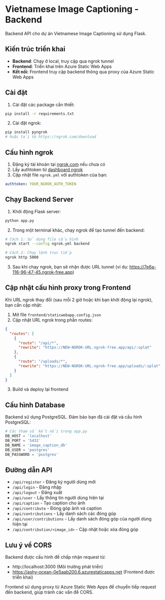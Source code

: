 # Vietnamese Image Captioning - Backend

Backend API cho dự án Vietnamese Image Captioning sử dụng Flask.

## Kiến trúc triển khai

- **Backend**: Chạy ở local, truy cập qua ngrok tunnel
- **Frontend**: Triển khai trên Azure Static Web Apps
- **Kết nối**: Frontend truy cập backend thông qua proxy của Azure Static Web Apps

## Cài đặt

1. Cài đặt các package cần thiết:

```bash
pip install -r requirements.txt
```

2. Cài đặt ngrok:

```bash
pip install pyngrok
# hoặc tải từ https://ngrok.com/download
```

## Cấu hình ngrok

1. Đăng ký tài khoản tại [ngrok.com](https://ngrok.com) nếu chưa có
2. Lấy authtoken từ [dashboard ngrok](https://dashboard.ngrok.com/get-started/your-authtoken)
3. Cập nhật file `ngrok.yml` với authtoken của bạn:

```yaml
authtoken: YOUR_NGROK_AUTH_TOKEN
```

## Chạy Backend Server

1. Khởi động Flask server:

```bash
python app.py
```

2. Trong một terminal khác, chạy ngrok để tạo tunnel đến backend:

```bash
# Cách 1: Sử dụng file cấu hình
ngrok start --config ngrok.yml backend

# Cách 2: Chạy lệnh trực tiếp
ngrok http 5000
```

3. Sau khi chạy ngrok, bạn sẽ nhận được URL tunnel (ví dụ: https://7e6a-116-96-47-45.ngrok-free.app)

## Cập nhật cấu hình proxy trong Frontend

Khi URL ngrok thay đổi (sau mỗi 2 giờ hoặc khi bạn khởi động lại ngrok), bạn cần cập nhật:

1. Mở file `frontend/staticwebapp.config.json`
2. Cập nhật URL ngrok trong phần routes:

```json
{
  "routes": [
    {
      "route": "/api/*",
      "rewrite": "https://NEW-NGROK-URL.ngrok-free.app/api/:splat"
    },
    {
      "route": "/uploads/*",
      "rewrite": "https://NEW-NGROK-URL.ngrok-free.app/uploads/:splat"
    }
  ]
}
```

3. Build và deploy lại frontend

## Cấu hình Database

Backend sử dụng PostgreSQL. Đảm bảo bạn đã cài đặt và cấu hình PostgreSQL:

```python
# Các tham số kết nối trong app.py
DB_HOST = 'localhost'
DB_PORT = '5432'
DB_NAME = 'image_caption_db'
DB_USER = 'postgres'
DB_PASSWORD = 'postgres'
```

## Đường dẫn API

- `/api/register` - Đăng ký người dùng mới
- `/api/login` - Đăng nhập
- `/api/logout` - Đăng xuất
- `/api/user` - Lấy thông tin người dùng hiện tại
- `/api/caption` - Tạo caption cho ảnh
- `/api/contribute` - Đóng góp ảnh và caption
- `/api/contributions` - Lấy danh sách các đóng góp
- `/api/user/contributions` - Lấy danh sách đóng góp của người dùng hiện tại
- `/api/contribution/<image_id>` - Cập nhật hoặc xóa đóng góp

## Lưu ý về CORS

Backend được cấu hình để chấp nhận request từ:
- http://localhost:3000 (Môi trường phát triển)
- https://ashy-ocean-0e5aab200.6.azurestaticapps.net (Frontend được triển khai)

Frontend sử dụng proxy từ Azure Static Web Apps để chuyển tiếp request đến backend, giúp tránh các vấn đề CORS. 